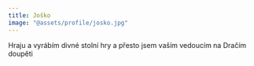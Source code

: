 ```yaml
---
title: Joško
image: "@assets/profile/josko.jpg"
---
```


Hraju a vyrábím divné stolní hry a přesto jsem vaším vedoucím na Dračím doupěti
